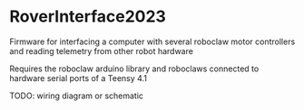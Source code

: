 # RoverInterface2023
Firmware for interfacing a computer with several roboclaw motor controllers and reading telemetry from other robot hardware

Requires the roboclaw arduino library and roboclaws connected to hardware serial ports of a Teensy 4.1

TODO: wiring diagram or schematic 